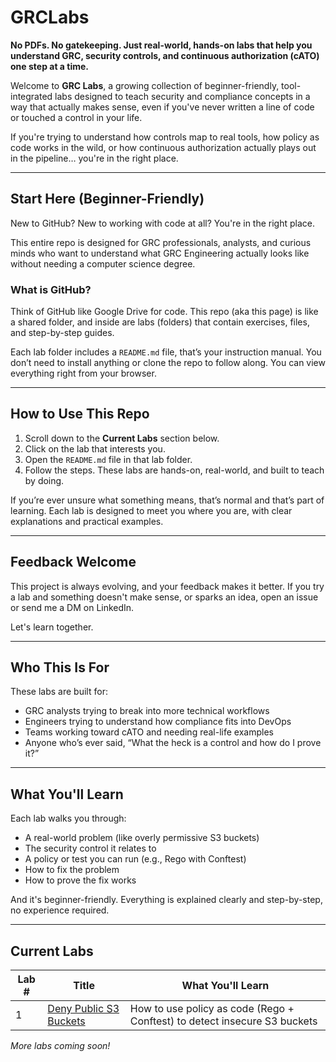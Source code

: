 # GRCLabs

**No PDFs. No gatekeeping. Just real-world, hands-on labs that help you understand GRC, security controls, and continuous authorization (cATO) one step at a time.**

Welcome to **GRC Labs**, a growing collection of beginner-friendly, tool-integrated labs designed to teach security and compliance concepts in a way that actually makes sense, even if you've never written a line of code or touched a control in your life.

If you're trying to understand how controls map to real tools, how policy as code works in the wild, or how continuous authorization actually plays out in the pipeline… you're in the right place.

---

## Start Here (Beginner-Friendly)

New to GitHub? New to working with code at all? You're in the right place.

This entire repo is designed for GRC professionals, analysts, and curious minds who want to understand what GRC Engineering actually looks like without needing a computer science degree.

### What is GitHub?

Think of GitHub like Google Drive for code. This repo (aka this page) is like a shared folder, and inside are labs (folders) that contain exercises, files, and step-by-step guides.

Each lab folder includes a `README.md` file, that’s your instruction manual. You don’t need to install anything or clone the repo to follow along. You can view everything right from your browser.

---

## How to Use This Repo

1. Scroll down to the **Current Labs** section below.
2. Click on the lab that interests you.
3. Open the `README.md` file in that lab folder.
4. Follow the steps. These labs are hands-on, real-world, and built to teach by doing.

If you’re ever unsure what something means, that’s normal and that’s part of learning. Each lab is designed to meet you where you are, with clear explanations and practical examples.

---

## Feedback Welcome

This project is always evolving, and your feedback makes it better. If you try a lab and something doesn't make sense, or sparks an idea, open an issue or send me a DM on LinkedIn.

Let's learn together.

---

## Who This Is For

These labs are built for:
- GRC analysts trying to break into more technical workflows
- Engineers trying to understand how compliance fits into DevOps
- Teams working toward cATO and needing real-life examples
- Anyone who’s ever said, “What the heck is a control and how do I prove it?”

---

## What You'll Learn

Each lab walks you through:
- A real-world problem (like overly permissive S3 buckets)
- The security control it relates to
- A policy or test you can run (e.g., Rego with Conftest)
- How to fix the problem
- How to prove the fix works

And it's beginner-friendly. Everything is explained clearly and step-by-step, no experience required.

---

## Current Labs

| Lab # | Title                            | What You'll Learn |
|-------|----------------------------------|-------------------|
| 1     | [Deny Public S3 Buckets](./Lab-1-Deny-Public-S3/README.md) | How to use policy as code (Rego + Conftest) to detect insecure S3 buckets |

_More labs coming soon!_
